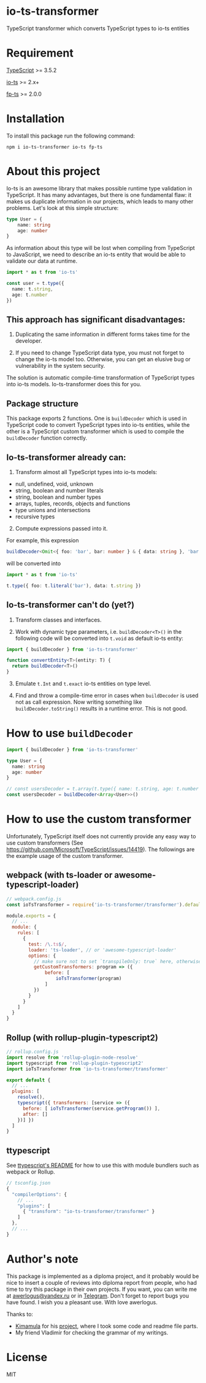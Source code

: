 # io-ts-transformer
TypeScript transformer which converts TypeScript types to io-ts entities

# Requirement
[TypeScript](https://github.com/microsoft/typescript) >= 3.5.2

[io-ts](https://github.com/gcanti/io-ts) >= 2.x+

[fp-ts](https://github.com/gcanti/fp-ts) >= 2.0.0

# Installation

To install this package run the following command:

`npm i io-ts-transformer io-ts fp-ts`

# About this project

Io-ts is an awesome library that makes possible runtime type validation in TypeScript.
It has many advantages, but there is one fundamental flaw: it makes us duplicate information in our projects, which leads to many other problems. Let's look at this simple structure:

```TypeScript
type User = {
    name: string
    age: number
}
```

As information about this type will be lost when compiling from TypeScript to JavaScript, we need to describe an io-ts entity that would be able to validate our data at runtime.

```TypeScript
import * as t from 'io-ts'

const user = t.type({
  name: t.string,
  age: t.number
})
```

This approach has significant disadvantages:
---

1) Duplicating the same information in different forms takes time for the developer.

2) If you need to change TypeScript data type, you must not forget to change the io-ts model too. Otherwise, you can get an elusive bug or vulnerability in the system security.

The solution is automatic compile-time transformation of TypeScript types into io-ts models. Io-ts-transformer does this for you.

Package structure
---

This package exports 2 functions.
One is `buildDecoder` which is used in TypeScript code to convert TypeScript types into io-ts entities, while the other is a TypeScript custom transformer which is used to compile the `buildDecoder` function correctly.


Io-ts-transformer already can:
---

1) Transform almost all TypeScript types into io-ts models: 
- null, undefined, void, unknown
- string, boolean and number literals
- string, boolean and number types
- arrays, tuples, records, objects and functions
- type unions and intersections
- recursive types

2) Compute expressions passed into it.

For example, this expression

```TypeScript
buildDecoder<Omit<{ foo: 'bar', bar: number } & { data: string }, 'bar'>>()
```

will be converted into 

```TypeScript
import * as t from 'io-ts'

t.type({ foo: t.literal('bar'), data: t.string })
```

Io-ts-transformer can't do (yet?)
---

1) Transform classes and interfaces.

2) Work with dynamic type parameters, i.e. `buildDecoder<T>()` in the following code will be converted into `t.void` as default io-ts entity:
```typescript
import { buildDecoder } from 'io-ts-transformer'

function convertEntity<T>(entity: T) {
  return buildDecoder<T>()
}
```

3) Emulate `t.Int` and `t.exact` io-ts entities on type level.

4) Find and throw a compile-time error in cases when `buildDecoder` is used not as call expression. Now writing something like `buildDecoder.toString()` results in a runtime error. This is not good.

# How to use `buildDecoder`

```ts
import { buildDecoder } from 'io-ts-transformer'

type User = {
  name: string
  age: number
}

// const usersDecoder = t.array(t.type({ name: t.string, age: t.number }))
const usersDecoder = buildDecoder<Array<User>>()
```

# How to use the custom transformer

Unfortunately, TypeScript itself does not currently provide any easy way to use custom transformers (See https://github.com/Microsoft/TypeScript/issues/14419).
The followings are the example usage of the custom transformer.

webpack (with ts-loader or awesome-typescript-loader)
---

```js
// webpack.config.js
const ioTsTransformer = require('io-ts-transformer/transformer').default

module.exports = {
  // ...
  module: {
    rules: [
      {
        test: /\.ts$/,
        loader: 'ts-loader', // or 'awesome-typescript-loader'
        options: {
          // make sure not to set `transpileOnly: true` here, otherwise it will not work
          getCustomTransformers: program => ({
              before: [
                  ioTsTransformer(program)
              ]
          })
        }
      }
    ]
  }
}
```

Rollup (with rollup-plugin-typescript2)
---

```js
// rollup.config.js
import resolve from 'rollup-plugin-node-resolve'
import typescript from 'rollup-plugin-typescript2'
import ioTsTransformer from 'io-ts-transformer/transformer'

export default {
  // ...
  plugins: [
    resolve(),
    typescript({ transformers: [service => ({
      before: [ ioTsTransformer(service.getProgram()) ],
      after: []
    })] })
  ]
}
```

ttypescript
---

See [ttypescript's README](https://github.com/cevek/ttypescript/blob/master/README.md) for how to use this with module bundlers such as webpack or Rollup.

```js
// tsconfig.json
{
  "compilerOptions": {
    // ...
    "plugins": [
      { "transform": "io-ts-transformer/transformer" }
    ]
  },
  // ...
}
```
# Author's note

This package is implemented as a diploma project, and it probably would be nice to insert a couple of reviews into diploma report from people, who had time to try this package in their own projects. If you want, you can write me at awerlogus@yandex.ru or in [Telegram](t.me/awerlogus). Don't forget to report bugs you have found. I wish you a pleasant use. With love awerlogus.

Thanks to: 
- [Kimamula](https://github.com/kimamula/) for his [project](https://github.com/kimamula/ts-transformer-keys), where I took some code and readme file parts.
- My friend Vladimir for checking the grammar of my writings.

# License

MIT
